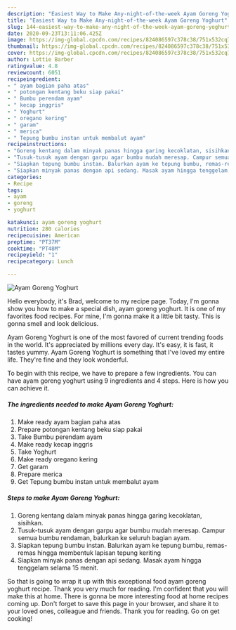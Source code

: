 ```yaml
---
description: "Easiest Way to Make Any-night-of-the-week Ayam Goreng Yoghurt"
title: "Easiest Way to Make Any-night-of-the-week Ayam Goreng Yoghurt"
slug: 144-easiest-way-to-make-any-night-of-the-week-ayam-goreng-yoghurt
date: 2020-09-23T13:11:06.425Z
image: https://img-global.cpcdn.com/recipes/824086597c378c38/751x532cq70/ayam-goreng-yoghurt-foto-resep-utama.jpg
thumbnail: https://img-global.cpcdn.com/recipes/824086597c378c38/751x532cq70/ayam-goreng-yoghurt-foto-resep-utama.jpg
cover: https://img-global.cpcdn.com/recipes/824086597c378c38/751x532cq70/ayam-goreng-yoghurt-foto-resep-utama.jpg
author: Lottie Barber
ratingvalue: 4.8
reviewcount: 6051
recipeingredient:
- " ayam bagian paha atas"
- " potongan kentang beku siap pakai"
- " Bumbu perendam ayam"
- " kecap inggris"
- " Yoghurt"
- " oregano kering"
- " garam"
- " merica"
- " Tepung bumbu instan untuk membalut ayam"
recipeinstructions:
- "Goreng kentang dalam minyak panas hingga garing kecoklatan, sisihkan."
- "Tusuk-tusuk ayam dengan garpu agar bumbu mudah meresap. Campur semua bumbu rendaman, balurkan ke seluruh bagian ayam."
- "Siapkan tepung bumbu instan. Balurkan ayam ke tepung bumbu, remas-remas hingga membentuk lapisan tepung keriting"
- "Siapkan minyak panas dengan api sedang. Masak ayam hingga tenggelam selama 15 menit."
categories:
- Recipe
tags:
- ayam
- goreng
- yoghurt

katakunci: ayam goreng yoghurt 
nutrition: 280 calories
recipecuisine: American
preptime: "PT37M"
cooktime: "PT48M"
recipeyield: "1"
recipecategory: Lunch

---
```



![Ayam Goreng Yoghurt](https://img-global.cpcdn.com/recipes/824086597c378c38/751x532cq70/ayam-goreng-yoghurt-foto-resep-utama.jpg)

Hello everybody, it's Brad, welcome to my recipe page. Today, I'm gonna show you how to make a special dish, ayam goreng yoghurt. It is one of my favorites food recipes. For mine, I'm gonna make it a little bit tasty. This is gonna smell and look delicious.



Ayam Goreng Yoghurt is one of the most favored of current trending foods in the world. It's appreciated by millions every day. It's easy, it is fast, it tastes yummy. Ayam Goreng Yoghurt is something that I've loved my entire life. They're fine and they look wonderful.


To begin with this recipe, we have to prepare a few ingredients. You can have ayam goreng yoghurt using 9 ingredients and 4 steps. Here is how you can achieve it.

<!--inarticleads1-->

##### The ingredients needed to make Ayam Goreng Yoghurt:

1. Make ready  ayam bagian paha atas
1. Prepare  potongan kentang beku siap pakai
1. Take  Bumbu perendam ayam
1. Make ready  kecap inggris
1. Take  Yoghurt
1. Make ready  oregano kering
1. Get  garam
1. Prepare  merica
1. Get  Tepung bumbu instan untuk membalut ayam




<!--inarticleads2-->

##### Steps to make Ayam Goreng Yoghurt:

1. Goreng kentang dalam minyak panas hingga garing kecoklatan, sisihkan.
1. Tusuk-tusuk ayam dengan garpu agar bumbu mudah meresap. Campur semua bumbu rendaman, balurkan ke seluruh bagian ayam.
1. Siapkan tepung bumbu instan. Balurkan ayam ke tepung bumbu, remas-remas hingga membentuk lapisan tepung keriting
1. Siapkan minyak panas dengan api sedang. Masak ayam hingga tenggelam selama 15 menit.




So that is going to wrap it up with this exceptional food ayam goreng yoghurt recipe. Thank you very much for reading. I'm confident that you will make this at home. There is gonna be more interesting food at home recipes coming up. Don't forget to save this page in your browser, and share it to your loved ones, colleague and friends. Thank you for reading. Go on get cooking!

